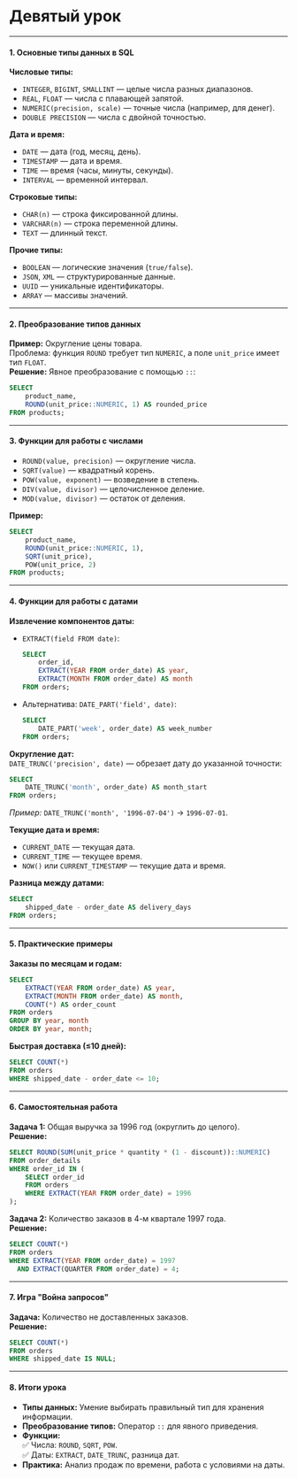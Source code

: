 # Девятый урок

---

#### **1. Основные типы данных в SQL**
**Числовые типы:**
- `INTEGER`, `BIGINT`, `SMALLINT` — целые числа разных диапазонов.
- `REAL`, `FLOAT` — числа с плавающей запятой.
- `NUMERIC(precision, scale)` — точные числа (например, для денег).
- `DOUBLE PRECISION` — числа с двойной точностью.

**Дата и время:**
- `DATE` — дата (год, месяц, день).
- `TIMESTAMP` — дата и время.
- `TIME` — время (часы, минуты, секунды).
- `INTERVAL` — временной интервал.

**Строковые типы:**
- `CHAR(n)` — строка фиксированной длины.
- `VARCHAR(n)` — строка переменной длины.
- `TEXT` — длинный текст.

**Прочие типы:**
- `BOOLEAN` — логические значения (`true/false`).
- `JSON`, `XML` — структурированные данные.
- `UUID` — уникальные идентификаторы.
- `ARRAY` — массивы значений.

---

#### **2. Преобразование типов данных**
**Пример:** Округление цены товара.  
Проблема: функция `ROUND` требует тип `NUMERIC`, а поле `unit_price` имеет тип `FLOAT`.  
**Решение:** Явное преобразование с помощью `::`:
```sql
SELECT 
    product_name,
    ROUND(unit_price::NUMERIC, 1) AS rounded_price
FROM products;
```

---

#### **3. Функции для работы с числами**
- `ROUND(value, precision)` — округление числа.
- `SQRT(value)` — квадратный корень.
- `POW(value, exponent)` — возведение в степень.
- `DIV(value, divisor)` — целочисленное деление.
- `MOD(value, divisor)` — остаток от деления.

**Пример:**  
```sql
SELECT 
    product_name,
    ROUND(unit_price::NUMERIC, 1),
    SQRT(unit_price),
    POW(unit_price, 2)
FROM products;
```

---

#### **4. Функции для работы с датами**
**Извлечение компонентов даты:**
- `EXTRACT(field FROM date)`:
  ```sql
  SELECT 
      order_id,
      EXTRACT(YEAR FROM order_date) AS year,
      EXTRACT(MONTH FROM order_date) AS month
  FROM orders;
  ```
- Альтернатива: `DATE_PART('field', date)`:
  ```sql
  SELECT 
      DATE_PART('week', order_date) AS week_number
  FROM orders;
  ```

**Округление дат:**  
`DATE_TRUNC('precision', date)` — обрезает дату до указанной точности:
```sql
SELECT 
    DATE_TRUNC('month', order_date) AS month_start
FROM orders;
```
*Пример:* `DATE_TRUNC('month', '1996-07-04')` → `1996-07-01`.

**Текущие дата и время:**
- `CURRENT_DATE` — текущая дата.
- `CURRENT_TIME` — текущее время.
- `NOW()` или `CURRENT_TIMESTAMP` — текущие дата и время.

**Разница между датами:**  
```sql
SELECT 
    shipped_date - order_date AS delivery_days
FROM orders;
```

---

#### **5. Практические примеры**
**Заказы по месяцам и годам:**
```sql
SELECT 
    EXTRACT(YEAR FROM order_date) AS year,
    EXTRACT(MONTH FROM order_date) AS month,
    COUNT(*) AS order_count
FROM orders
GROUP BY year, month
ORDER BY year, month;
```

**Быстрая доставка (≤10 дней):**  
```sql
SELECT COUNT(*)
FROM orders
WHERE shipped_date - order_date <= 10;
```

---

#### **6. Самостоятельная работа**
**Задача 1:** Общая выручка за 1996 год (округлить до целого).  
**Решение:**  
```sql
SELECT ROUND(SUM(unit_price * quantity * (1 - discount))::NUMERIC) 
FROM order_details
WHERE order_id IN (
    SELECT order_id 
    FROM orders 
    WHERE EXTRACT(YEAR FROM order_date) = 1996
);
```
**Задача 2:** Количество заказов в 4-м квартале 1997 года.  
**Решение:**  
```sql
SELECT COUNT(*)
FROM orders
WHERE EXTRACT(YEAR FROM order_date) = 1997
  AND EXTRACT(QUARTER FROM order_date) = 4;
```
---

#### **7. Игра "Война запросов"**
**Задача:** Количество не доставленных заказов.  
**Решение:**  
```sql
SELECT COUNT(*)
FROM orders
WHERE shipped_date IS NULL;
```
---

#### **8. Итоги урока**
- **Типы данных:** Умение выбирать правильный тип для хранения информации.
- **Преобразование типов:** Оператор `::` для явного приведения.
- **Функции:**  
  ✅ Числа: `ROUND`, `SQRT`, `POW`.  
  ✅ Даты: `EXTRACT`, `DATE_TRUNC`, разница дат.  
- **Практика:** Анализ продаж по времени, работа с условиями на даты.
